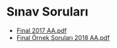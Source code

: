 # Sınav Soruları

<!--Index-->

- [Final 2017 AA.pdf](https://github.com//yedhrab/IstanbulUniversity-CE/raw/master/3.%20S%C4%B1n%C4%B1f%201.%20D%C3%B6nem%20Notlar%C4%B1/Algorithm%20Analysis/S%C4%B1nav%20Sorular%C4%B1/Final%202017%20AA.pdf)
- [Final Örnek Soruları 2018 AA.pdf](https://github.com//yedhrab/IstanbulUniversity-CE/raw/master/3.%20S%C4%B1n%C4%B1f%201.%20D%C3%B6nem%20Notlar%C4%B1/Algorithm%20Analysis/S%C4%B1nav%20Sorular%C4%B1/Final%20%C3%96rnek%20Sorular%C4%B1%202018%20AA.pdf)

<!--Index-->
